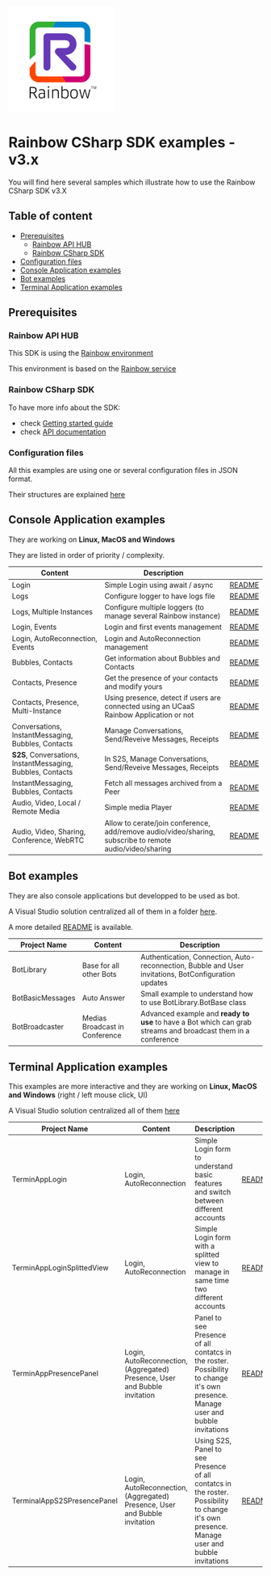 ![Rainbow](../logo_rainbow.png)
 
# Rainbow CSharp SDK examples - v3.x

You will find here several samples which illustrate how to use the Rainbow CSharp SDK v3.X


## Table of content

- [Prerequisites](#Prerequisites)
    - [Rainbow API HUB](#RainbowAPIHUB)
    - [Rainbow CSharp SDK](#RainbowCSharpSDK)
- [Configuration files](#ConfigurationFiles)
- [Console Application examples](#ConsoleApplicationexamples)
- [Bot examples](#Botexamples)
- [Terminal Application examples](#TerminalApplicationexamples)


<a name="Prerequisites"></a>
## Prerequisites

<a name="RainbowAPIHUB"></a>
### Rainbow API HUB

This SDK is using the [Rainbow environment](https://developers.openrainbow.com/)
 
This environment is based on the [Rainbow service](https://www.openrainbow.com/) 

<a name="RainbowCSharpSDK"></a>
### Rainbow CSharp SDK

To have more info about the SDK:
- check [Getting started guide](https://developers.openrainbow.com/doc/sdk/csharp/core/lts/guides/001_getting_started)
- check [API documentation](https://developers.openrainbow.com/doc/sdk/csharp/core/lts/api/Rainbow.Application)

<a name="ConfigurationFiles"></a>
### Configuration files
All this examples are using one or several configuration files in JSON format.

Their structures are explained [here](./ConfigurationFiles.md) 

<a name="ConsoleApplicationexamples"></a>
## Console Application examples

They are working on **Linux, MacOS and Windows**

They are listed in order of priority / complexity.

| Content | Description |  |
| --- | --- | --- |
| Login | Simple Login using await / async | [README](./ConsoleApp/Login%20simple/README.md) |
| Logs | Configure logger to have logs file | [README](./ConsoleApp/Configure%20logger/README.md) |
| Logs, Multiple Instances | Configure multiple loggers (to manage several Rainbow instance) | [README](./ConsoleApp/Configure%20multiple%20loggers/README.md) | 
| Login, Events | Login and first events management | [README](./ConsoleApp/Login%20and%20events/README.md) |
| Login, AutoReconnection, Events | Login and AutoReconnection management | [README](./ConsoleApp/Login%20and%20autoreconnection/README.md) |
| Bubbles, Contacts | Get information about Bubbles and Contacts | [README](./ConsoleApp/Get%20basic%20contacts%20and%20bubbles%20info/README.md) |
| Contacts, Presence | Get the presence of your contacts and modify yours | [README](./ConsoleApp/Get%20and%20set%20presence/README.md) |
| Contacts, Presence, Multi-Instance | Using presence, detect if users are connected using an UCaaS Rainbow Application or not | [README](./ConsoleApp/Detect%20UCaaS%20connection/README.md) |
| Conversations, InstantMessaging, Bubbles, Contacts | Manage Conversations, Send/Reveive Messages, Receipts | [README](./ConsoleApp/Conversations%20and%20IM/README.md) |
| **S2S**, Conversations, InstantMessaging, Bubbles, Contacts | In S2S, Manage Conversations, Send/Reveive Messages, Receipts | [README](./ConsoleApp/Conversations%20and%20IM/README.md) |
| InstantMessaging, Bubbles, Contacts | Fetch all messages archived from a Peer | [README](./ConsoleApp/Fetch%20messages%20from%20peer/README.md) |
| Audio, Video, Local / Remote Media | Simple media Player | [README](./ConsoleApp/MediaPlayer/README.md) |
| Audio, Video, Sharing, Conference, WebRTC| Allow to cerate/join conference, add/remove audio/video/sharing, subscribe to remote audio/video/sharing | [README](./ConsoleApp/WebRTC/README.md) |

<a name="Botexamples"></a>
## Bot examples

They are also console applications but developped to be used as bot.

A Visual Studio solution centralized all of them in a folder [here](./Bot/).

A more detailed [README](./Bot/README.md) is available.

| Project Name | Content | Description |
| --- | --- | --- |
| BotLibrary | Base for all other Bots | Authentication, Connection,  Auto-reconnection, Bubble and User invitations, BotConfiguration updates |
| BotBasicMessages | Auto Answer | Small example to understand how to use BotLibrary.BotBase class |
| BotBroadcaster | Medias Broadcast in Conference | Advanced example and **ready to use** to have a Bot which can grab streams and broadcast them in a conference | 

<a name="TerminalApplicationexamples"></a>
## Terminal Application examples

This examples are more interactive and they are working on **Linux, MacOS and Windows** (right / left mouse click, UI)

A Visual Studio solution centralized all of them [here](./TerminalApp/)

| Project Name | Content | Description | |
| --- | --- | --- | --- |
| TerminAppLogin | Login, AutoReconnection | Simple Login form to understand basic features and switch between different accounts  | [README](./TerminalApp/TerminalAppLogin/README.md) |
| TerminAppLoginSplittedView | Login, AutoReconnection | Simple Login form with a splitted view to manage in same time two different accounts | [README](./TerminalApp/TerminalAppLoginSplittedView/README.md) |
| TerminAppPresencePanel | Login, AutoReconnection, (Aggregated) Presence, User and Bubble invitation | Panel to see Presence of all contatcs in the roster. Possibility to change it's own presence. Manage user and bubble invitations | [README](./TerminalApp/TerminalAppPresencePanel/README.md) | 
| TerminalAppS2SPresencePanel | Login, AutoReconnection, (Aggregated) Presence, User and Bubble invitation | Using S2S, Panel to see Presence of all contatcs in the roster. Possibility to change it's own presence. Manage user and bubble invitations | [README](./TerminalApp/TerminalAppS2SPresencePanel/README.md) | 

